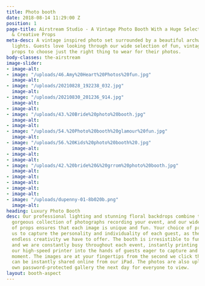 ```yaml
---
title: Photo booth
date: 2018-08-14 11:29:00 Z
position: 1
page-title: Airstream Studio - A Vintage Photo Booth With a Huge Selection Of Vintage
  & Creative Props
meta-desc: A vintage inspired photo set surrounded by a beautiful archway of fairground
  lights. Guests love looking through our wide selection of fun, vintage and creative
  props to choose just the right thing to wear for their photos.
body-classes: the-airstream
image-slider:
- image-alt: 
- image: "/uploads/46.Amy%20Heart%20Photos%20fun.jpg"
  image-alt: 
- image: "/uploads/20210828_192238_032.jpg"
  image-alt: 
- image: "/uploads/20210830_201236_914.jpg"
  image-alt: 
- image-alt: 
- image: "/uploads/43.%20Bride%20photo%20booth.jpg"
  image-alt: 
- image-alt: 
- image: "/uploads/54.%20Photo%20booth%20glamour%20fun.jpg"
  image-alt: 
- image: "/uploads/56.%20Kids%20photo%20booth%20.jpg"
  image-alt: 
- image-alt: 
- image-alt: 
- image: "/uploads/42.%20bride%20&%20grrom%20photo%20booth.jpg"
  image-alt: 
- image-alt: 
- image-alt: 
- image-alt: 
- image-alt: 
- image: "/uploads/dupenny-01-8b020b.png"
  image-alt: 
heading: Luxury Photo Booth
desc: Our professional lighting and stunning floral backdrops combine to create a
  gorgeous collection of photographs recording your event, and our wide selection
  of props ensures that each image is unique and fun. Your choice of props allows
  us to capture the personality and individuality of each guest, as they embrace the
  endless creativity we have to offer. The booth is irresistible to fun-loving guests,
  and we are constantly busy throughout each event, instantly printing images from
  our high-speed printer into the hands of guests eager to capture and preserve the
  moment. The images are at your fingertips from the second we click the camera, and
  can be instantly shared online from our iPad. The photos are also uploaded to your
  own password-protected gallery the next day for everyone to view.
layout: booth-aspect
---
```



